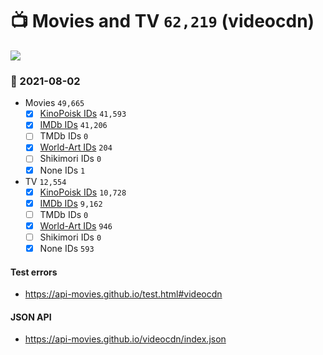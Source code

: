 # :tv: Movies and TV `62,219` (videocdn)

<a href="https://API-Movies.github.io"><img src="https://API-Movies.github.io/banner.png?cache"></a>

### :date: 2021-08-02
- Movies `49,665`
  - [x] <a href="https://API-Movies.github.io/videocdn/movie_kinopoisk_ids.json">KinoPoisk IDs</a> `41,593`
  - [x] <a href="https://API-Movies.github.io/videocdn/movie_imdb_ids.json">IMDb IDs</a> `41,206`
  - [ ] TMDb IDs `0`
  - [x] <a href="https://API-Movies.github.io/videocdn/movie_world_art_ids.json">World-Art IDs</a> `204`
  - [ ] Shikimori IDs `0`
  - [x] None IDs `1`
- TV `12,554`
  - [x] <a href="https://API-Movies.github.io/videocdn/tv_kinopoisk_ids.json">KinoPoisk IDs</a> `10,728`
  - [x] <a href="https://API-Movies.github.io/videocdn/tv_imdb_ids.json">IMDb IDs</a> `9,162`
  - [ ] TMDb IDs `0`
  - [x] <a href="https://API-Movies.github.io/videocdn/tv_world_art_ids.json">World-Art IDs</a> `946`
  - [ ] Shikimori IDs `0`
  - [x] None IDs `593`
#### Test errors
- <a href='https://api-movies.github.io/test.html#videocdn'>https://api-movies.github.io/test.html#videocdn</a>
#### JSON API
- <a href='https://api-movies.github.io/videocdn/index.json'>https://api-movies.github.io/videocdn/index.json</a>

